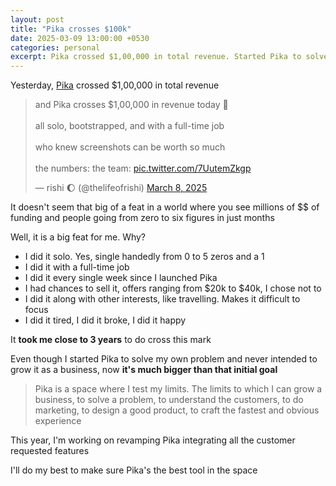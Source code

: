 ```yaml
---
layout: post
title: "Pika crosses $100k"
date: 2025-03-09 13:00:00 +0530
categories: personal
excerpt: Pika crossed $1,00,000 in total revenue. Started Pika to solve my own problem and never intended to grow it as a business, now it's much bigger than that initial goal
---
```


Yesterday, [Pika](https://pika.style) crossed $1,00,000 in total revenue

<blockquote class="twitter-tweet"><p lang="en" dir="ltr">and Pika crosses $1,00,000 in revenue today 🤟<br><br>all solo, bootstrapped, and with a full-time job<br><br>who knew screenshots can be worth so much <br><br>the numbers: the team: <a href="https://t.co/7UutemZkgp">pic.twitter.com/7UutemZkgp</a></p>&mdash; rishi 🌔 (@thelifeofrishi) <a href="https://twitter.com/thelifeofrishi/status/1898368365422362955?ref_src=twsrc%5Etfw">March 8, 2025</a></blockquote> <script async src="https://platform.twitter.com/widgets.js" charset="utf-8"></script>

It doesn't seem that big of a feat
in a world where you see millions of $$ of funding
and people going from zero to six figures in just months

Well, it is a big feat for me. Why?

- I did it solo. Yes, single handedly from 0 to 5 zeros and a 1
- I did it with a full-time job
- I did it every single week since I launched Pika
- I had chances to sell it, offers ranging from $20k to $40k, I chose not to
- I did it along with other interests, like travelling. Makes it difficult to focus
- I did it tired, I did it broke, I did it happy

It **took me close to 3 years** to do cross this mark

Even though I started Pika to solve my own problem
and never intended to grow it as a business,
now **it's much bigger than that initial goal**

> Pika is a space where I test my limits.
> The limits to which I can grow a business,
> to solve a problem, to understand the customers,
> to do marketing, to design a good product,
> to craft the fastest and obvious experience

This year, I'm working on revamping Pika integrating
all the customer requested features

I'll do my best to make sure Pika's the best tool in the space
